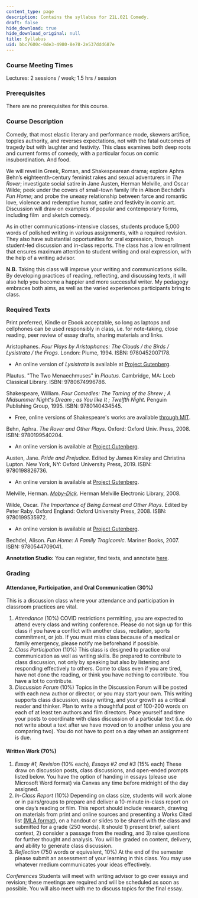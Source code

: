 ```yaml
---
content_type: page
description: Contains the syllabus for 21L.021 Comedy.
draft: false
hide_download: true
hide_download_original: null
title: Syllabus
uid: bbc7600c-0de3-4980-8e78-2e537ddd687e
---
```

### Course Meeting Times

Lectures: 2 sessions / week; 1.5 hrs / session

### Prerequisites

There are no prerequisites for this course.

### Course Description

Comedy, that most elastic literary and performance mode, skewers artifice, topples authority, and reverses expectations, not with the fatal outcomes of tragedy but with laughter and festivity. This class examines both deep roots and current forms of comedy, with a particular focus on comic insubordination. And food.

We will revel in Greek, Roman, and Shakespearean drama; explore Aphra Behn’s eighteenth-century feminist rakes and sexual adventurers in *The Rover*; investigate social satire in Jane Austen, Herman Melville, and Oscar Wilde; peek under the covers of small-town family life in Alison Bechdel’s *Fun Home*; and probe the uneasy relationship between farce and romantic love, violence and redemptive humor, satire and festivity in comic art. Discussion will draw on examples of popular and contemporary forms, including film  and sketch comedy.

As in other communications-intensive classes, students produce 5,000 words of polished writing in various assignments, with a required revision. They also have substantial opportunities for oral expression, through student-led discussion and in-class reports. The class has a low enrollment that ensures maximum attention to student writing and oral expression, with the help of a writing advisor.  

**N.B.** Taking this class will improve your writing and communications skills. By developing practices of reading, reflecting, and discussing texts, it will also help you become a happier and more successful writer. My pedagogy embraces both aims, as well as the varied experiences participants bring to class.

### Required Texts

Print preferred, Kindle or Ebook acceptable, so long as laptops and cellphones can be used responsibly in class, i.e. for note-taking, close reading, peer review of essay drafts, sharing materials and links.

Aristophanes. *Four Plays by Aristophanes: The Clouds / the Birds / Lysistrata / the Frogs*. London: Plume, 1994. ISBN: 9780452007178.

- An online version of *Lysistrata* is available at [Project Gutenberg](https://www.gutenberg.org/files/7700/7700-h/7700-h.htm).

Plautus. "The Two Menaechmuses" in *Plautus.* Cambridge, MA: Loeb Classical Library. ISBN: 9780674996786.

Shakespeare, William. *Four Comedies: The Taming of the Shrew ; A Midsummer Night's Dream ; as You like It ; Twelfth Night.* Penguin Publishing Group, 1995. ISBN: 9780140434545.

- Free, online versions of Shakespeare's works are available [through MIT](http://shakespeare.mit.edu/).

Behn, Aphra. *The Rover and Other Plays*. Oxford: Oxford Univ. Press, 2008. ISBN: 9780199540204.

- An online version is available at [Project Gutenberg](https://www.gutenberg.org/files/844/844-h/844-h.htm). 

Austen, Jane. *Pride and Prejudice*. Edited by James Kinsley and Christina Lupton. New York, NY: Oxford University Press, 2019. ISBN: 9780198826736.

- An online version is available at [Project Gutenberg](https://www.gutenberg.org/files/1342/1342-h/1342-h.htm).

Melville, Herman. [*Moby-Dick*](https://melville.electroniclibrary.org/editions/versions-of-moby-dick/1-loomings). Herman Melville Electronic Library, 2008.

Wilde, Oscar. *The Importance of Being Earnest and Other Plays*. Edited by Peter Raby. Oxford England: Oxford University Press, 2008. ISBN: 9780199535972.

- An online version is available at [Project Gutenberg](https://www.gutenberg.org/files/844/844-h/844-h.htm).

Bechdel, Alison. *Fun Home: A Family Tragicomic*. Mariner Books, 2007. ISBN: 9780544709041.

**Annotation Studio:** You can register, find texts, and annotate [here](https://annotation-studio.vercel.app/).

### Grading

#### Attendance, Participation, and Oral Communication (30%) 

This is a discussion class where your attendance and participation in classroom practices are vital.

1. *Attendance* (10%) COVID restrictions permitting, you are expected to attend every class and writing conference. Please do not sign up for this class if you have a conflict with another class, recitation, sports commitment, or job. If you must miss class because of a medical or family emergency, please notify me beforehand if possible.
2. *Class Participation* (10%) This class is designed to practice oral communication as well as writing skills. Be prepared to contribute to class discussion, not only by speaking but also by listening and responding effectively to others. Come to class even if you are tired, have not done the reading, or think you have nothing to contribute. You have a lot to contribute.
3. *Discussion Forum* (10%) Topics in the Discussion Forum will be posted with each new author or director, or you may start your own. This writing supports class discussion, essay writing, and your growth as a critical reader and thinker. Plan to write a thoughtful post of 100-200 words on each of at least ten authors and film directors. Pace yourself and time your posts to coordinate with class discussion of a particular text (i.e. do not write about a text after we have moved on to another unless you are comparing two). You do not have to post on a day when an assignment is due.

#### Written Work (70%)

1. *Essay #1, Revision* (10% each)*, Essays #2 and #3* (15% each) These draw on discussion posts, class discussions, and open-ended prompts listed below. You have the option of handing in essays (please use Microsoft Word format) via Canvas any time before midnight of the day assigned.
2. *In-Class Report* (10%) Depending on class size, students will work alone or in pairs/groups to prepare and deliver a 10-minute in-class report on one day’s reading or film. This report should include research, drawing on materials from print and online sources and presenting a Works Cited list [(MLA format](https://mlahandbookplus.org/)), on a handout or slides to be shared with the class and submitted for a grade (250 words). It should 1) present brief, salient context, 2) consider a passage from the reading, and 3) raise questions for further thought and analysis. You will be graded on content, delivery, and ability to generate class discussion.
3. *Reflection* (750 words or equivalent, 10%) At the end of the semester please submit an assessment of your learning in this class. You may use whatever medium communicates your ideas effectively.   

*Conferences* Students will meet with writing advisor to go over essays and revision; these meetings are required and will be scheduled as soon as possible. You will also meet with me to discuss topics for the final essay.